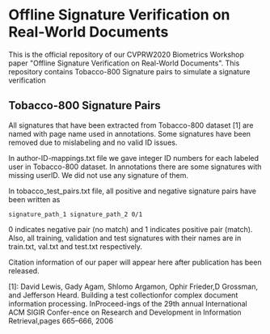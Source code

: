 # Offline Signature Verification on Real-World Documents
This is the official repository of our CVPRW2020 Biometrics Workshop paper "Offline Signature Verification on Real-World Documents". This repository contains Tobacco-800 Signature pairs to simulate a signature verification  

## Tobacco-800 Signature Pairs
All signatures that have been extracted from Tobacco-800 dataset [1] are named with page name used in annotations. Some signatures have been removed due to mislabeling and no valid ID issues. 

In author-ID-mappings.txt file we gave integer ID numbers for each labeled user in Tobacco-800 dataset. In annotations there are some signatures with missing userID. We did not use any signature of them. 

In tobacco_test_pairs.txt file, all positive and negative signature pairs have been written as
```
signature_path_1 signature_path_2 0/1
```
0 indicates negative pair (no match) and 1 indicates positive pair (match).
Also, all training, validation and test signatures with their names are in train.txt, val.txt and test.txt respectively.

Citation information of our paper will appear here after publication has been released. 

[1]: David Lewis, Gady Agam, Shlomo Argamon, Ophir Frieder,D Grossman, and Jefferson Heard. Building a test collectionfor complex document information processing.  InProceed-ings of the 29th annual International ACM SIGIR Confer-ence on Research and Development in Information Retrieval,pages 665–666, 2006

